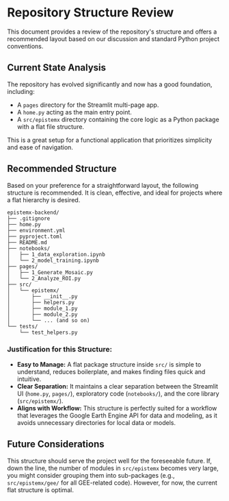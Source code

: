 # Repository Structure Review

This document provides a review of the repository's structure and offers a recommended layout based on our discussion and standard Python project conventions.

## Current State Analysis

The repository has evolved significantly and now has a good foundation, including:
- A `pages` directory for the Streamlit multi-page app.
- A `home.py` acting as the main entry point.
- A `src/epistemx` directory containing the core logic as a Python package with a flat file structure.

This is a great setup for a functional application that prioritizes simplicity and ease of navigation.

## Recommended Structure

Based on your preference for a straightforward layout, the following structure is recommended. It is clean, effective, and ideal for projects where a flat hierarchy is desired.

```
epistemx-backend/
├── .gitignore
├── home.py
├── environment.yml
├── pyproject.toml
├── README.md
├── notebooks/
│   ├── 1_data_exploration.ipynb
│   └── 2_model_training.ipynb
├── pages/
│   ├── 1_Generate_Mosaic.py
│   └── 2_Analyze_ROI.py
├── src/
│   └── epistemx/
│       ├── __init__.py
│       ├── helpers.py
│       ├── module_1.py
│       ├── module_2.py
│       └── ... (and so on)
└── tests/
    └── test_helpers.py
```

### Justification for this Structure:

- **Easy to Manage:** A flat package structure inside `src/` is simple to understand, reduces boilerplate, and makes finding files quick and intuitive.
- **Clear Separation:** It maintains a clear separation between the Streamlit UI (`home.py`, `pages/`), exploratory code (`notebooks/`), and the core library (`src/epistemx/`).
- **Aligns with Workflow:** This structure is perfectly suited for a workflow that leverages the Google Earth Engine API for data and modeling, as it avoids unnecessary directories for local data or models.

## Future Considerations

This structure should serve the project well for the foreseeable future. If, down the line, the number of modules in `src/epistemx` becomes very large, you might consider grouping them into sub-packages (e.g., `src/epistemx/gee/` for all GEE-related code). However, for now, the current flat structure is optimal.
